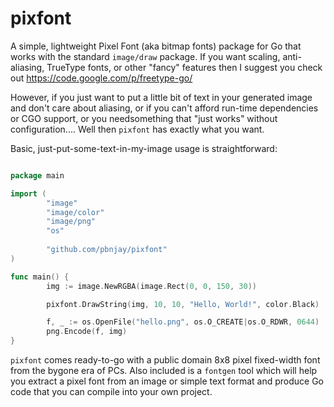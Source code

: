 pixfont
=======

A simple, lightweight Pixel Font (aka bitmap fonts) package for Go that works
with the standard `image/draw` package. If you want scaling, anti-aliasing, 
TrueType fonts, or other "fancy" features then I suggest you check out
https://code.google.com/p/freetype-go/

However, if you just want to put a little bit of text in your generated image
and don't care about aliasing, or if you can't afford run-time dependencies or
CGO support, or you needsomething that "just works" without configuration....
Well then `pixfont` has exactly what you want.

Basic, just-put-some-text-in-my-image usage is straightforward:

```go

package main

import (
        "image"
        "image/color"
        "image/png"
        "os"
        
        "github.com/pbnjay/pixfont"
)

func main() {
        img := image.NewRGBA(image.Rect(0, 0, 150, 30))

        pixfont.DrawString(img, 10, 10, "Hello, World!", color.Black)

        f, _ := os.OpenFile("hello.png", os.O_CREATE|os.O_RDWR, 0644)
        png.Encode(f, img)
}

```

`pixfont` comes ready-to-go with a public domain 8x8 pixel fixed-width font from the bygone
era of PCs. Also included is a `fontgen` tool which will help you extract a pixel font from
an image or simple text format and produce Go code that you can compile into your own project.
